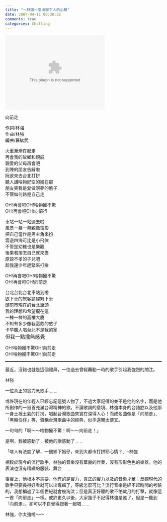 ```yaml
---
title: "～林強～唱出鄉下人的心聲"
date: 2007-04-11 00:38:32
comments: true
categories: Chatting
---
```

<object classid="CLSID:6BF52A52-394A-11d3-B153-00C04F79FAA6" codebase="http://www.microsoft.com/ntserver/netshow/download/en/nsmp2inf.cab#Version=5,1,51,415" id="msplayer" type="application/x-oleobject" standby="Loading Microsoft Media Player components..." name="msplayer" width="320" height="240"> <param name="AllowChangeDisplaySize" value="1"> <param name="AutoStart" value="1"> <param name="AutoSize" value="0"> <param name="AnimationAtStart" value="1"> <param name="ClickToPlay" value="1"> <param name="EnableContextMenu" value="0"> <param name="EnablePositionControls" value="1"> <param name="EnableFullScreenControls" value="1"> <param name="URL" value="http://9.mms.blog.xuite.net/9/a/8/f/10971305/blog_112520/dv/11006509/11006509.mp3"> <param name="ShowControls" value="1"> <param name="ShowAudioControls" value="1"> <param name="ShowDisplay" value="0"> <param name="ShowGotoBar" value="0"> <param name="ShowPositionControls" value="1"> <param name="ShowStatusBar" value="1"> <param name="ShowTracker" value="1"> <embed src="http://9.mms.blog.xuite.net/9/a/8/f/10971305/blog_112520/dv/11006509/11006509.mp3" type="video/x-ms-wmv" width="320" height="240" autostart="1" showcontrols="0" autosize="0" animationatstart="1" clicktoplay="1" enablecontextmenu="0" enablepositioncontrols="1" enablefullscreencontrols="1" showaudiocontrols="1" showdisplay="0" showgotobar="0" showpositioncontrols="1" showstatusbar="1" showtracker="1"> </object>
<p class="MsoNormal"><span style="font-family: 新細明體;">向前走</span></p><p class="MsoNormal"><span style="font-family: 新細明體;">作詞</span><span lang="EN-US">/</span><span style="font-family: 新細明體;">林強<br />作曲</span><span lang="EN-US">/</span><span style="font-family: 新細明體;">林強<br />編曲</span><span lang="EN-US">/</span><span style="font-family: 新細明體;">羅紘武</span><span lang="EN-US"><o:p /></span></p><p class="MsoNormal"><span lang="EN-US"><o:p /></span><span style="font-family: 新細明體;">火車漸漸在起走<br />再會我的故鄉和親戚<br />親愛的父母再會吧<br />到陣的朋友告辭啦<br />阮欲來去台北打拼<br />聽人講啥物好空的攏在那<br />朋友笑我是愛做暝夢的憨子<br />不管如何路是自己走</span><span lang="EN-US"><br /></span></p><p class="MsoNormal"><span lang="EN-US">OH</span><span style="font-family: 新細明體;">!再會吧</span><span lang="EN-US">OH!</span><span style="font-family: 新細明體;">啥物攏不驚</span><br /><span lang="EN-US">OH</span><span style="font-family: 新細明體;">!再會吧</span><span lang="EN-US">OH</span><span style="font-family: 新細明體;">!向前行</span><span lang="EN-US"><o:p /></span><span style="font-family: 新細明體;"><br /></span></p><p class="MsoNormal"><span style="font-family: 新細明體;">車站一站一站過去啦<br />風景一幕一幕親像電影<br />把自己當作是男主角來扮<br />雲遊四海可比是小飛俠<br />不管是幼稚也是樂觀<br />後果若按怎自己就來擔<br />原諒不孝的子兒吧<br />趁我還少年趕緊來打拼</span><span lang="EN-US"><o:p /></span></p><p class="MsoNormal"><span lang="EN-US"><o:p>OH!</o:p></span><span style="font-family: 新細明體;">再會吧</span><span lang="EN-US">OH</span><span style="font-family: 新細明體;">!啥物攏不驚</span><span lang="EN-US"><br />OH</span><span style="font-family: 新細明體;">!再會吧</span><span lang="EN-US">OH!</span><span style="font-family: 新細明體;">向前走</span><span lang="EN-US"><o:p /></span></p><p class="MsoNormal"><span lang="EN-US"><o:p /></span><span style="font-family: 新細明體;">台北台北台北車站到啦<br />欲下車的旅客請趕緊下車<br />頭前市現在的台北車頭<br />我的理想和希望攏在這<br />一棟一棟的高樓大廈<br />不知有多少像我這款的憨子<br />卡早聽人唱台北不是我的家</span><span style="font-size: 12pt; font-family: 新細明體;"><br />但我一點攏無感覺</span><span lang="EN-US"><br /></span></p><p class="MsoNormal"><span lang="EN-US">OH</span><span style="font-family: 新細明體;">!啥物攏不驚</span><span lang="EN-US">OH!</span>向前走<span lang="EN-US"><br />OH</span><span style="font-family: 新細明體;">!啥物攏不驚</span><span lang="EN-US">OH!</span><span style="font-family: 新細明體;">向前走</span></p><p class="MsoNormal"><span style="font-family: 新細明體;"></span></p><hr style="width: 100%; height: 2px;" /><p class="MsoNormal"><span style="font-family: 新細明體;"></span>最近，沒錯也就是這個禮拜，一位過去曾經轟動一時的歌手引起我強烈的關注。</p><p class="MsoNormal">林強</p><p class="MsoNormal">一位真正的實力派歌手﹍﹍</p><p class="MsoNormal">或許現在的年輕人已經忘記這號人物了，不過大家記得的並不是他的名字，而是他所創作的一首首充滿台灣精神的歌。不論歌詞的意境、林強本身的台語腔以及他那一身土裡土氣的打扮，唱起台灣歌曲來實在深得人心！而成名曲像是「向前走」、「黑輪伯仔」等，聲稱台灣歌曲中的經典，似乎還閒太便宜。</p><p class="MsoNormal">一句句的「啊～～<span style="font-family: 新細明體;">啥物攏不驚</span>！啊～～向前走！」<br /></p><p class="MsoNormal">是啊，我被感動了，被他的歌感動了﹍﹍</p><p class="MsoNormal">「啥人有法度了解，一個鄉下姻仔，來到大都市打拼耶心情？」-林強<br /></p><p class="MsoNormal">相較於現今的流行歌手，林強的音樂沒有華麗的伴奏，沒有形形色色的樂器，他的表演也沒有精緻的服裝、舞台﹍﹍</p><p class="MsoNormal">事實上，他根本不需要，他有的是實力，真正的實力以及的音樂才華；反觀現代的歌手只要長得好看就可以出專輯了，等級怎麼可比？流行音樂是經不起時間的考驗的，我想稱過了半個世紀就會被淘汰；但是真正好聽的歌不怕歲月的打擊，就像這一首「向前走」一樣。或許更久以後，大家幾乎不記得林強是誰了，但是一聽到「向前走」，卻可以不自覺得跟著一起唱﹍﹍</p><p class="MsoNormal">林強，你太強啦～～<br /></p>
